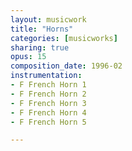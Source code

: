 ```yaml
---
layout: musicwork
title: "Horns"
categories: [musicworks]
sharing: true
opus: 15
composition_date: 1996-02
instrumentation:
- F French Horn 1
- F French Horn 2
- F French Horn 3
- F French Horn 4
- F French Horn 5

---
```


